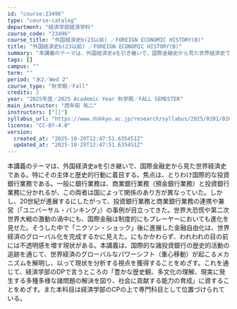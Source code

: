 ```yaml
---
id: "course:23496"
type: "course-catalog"
department: "経済学部経済学科"
course_code: "23496"
course_title: "外国経済史b(23以前) ／FOREIGN ECONOMIC HISTORY(B)"
title: "外国経済史b(23以前) ／FOREIGN ECONOMIC HISTORY(B)"
summary: "本講義のテーマは、外国経済史aを引き継いで、国際金融史から見た世界経済史である。特にその主体と歴史的行動に着目する。焦点は、とりわけ国際的な投資銀行業務である。一般に銀行業務は、商業銀行業務（預金銀行業務）と投資銀行業務に分かれるが、この両…"
tags: []
campus: ""
term: ""
period: "水2／Wed 2"
course_type: "秋学期／Fall"
credits: 2
year: "2025年度／2025 Academic Year 秋学期／FALL SEMESTER"
main_instructor: "西牟田 祐二"
instructors: ["[]"]
syllabus_url: "https://www.dokkyo.ac.jp/research/syllabus/2025/0201/0201_23496_ja_JP.html"
license: "CC-BY-4.0"
version:
  created_at: "2025-10-29T12:47:51.635451Z"
  updated_at: "2025-10-29T12:47:51.635451Z"
---
```

本講義のテーマは、外国経済史aを引き継いで、国際金融史から見た世界経済史である。特にその主体と歴史的行動に着目する。焦点は、とりわけ国際的な投資銀行業務である。一般に銀行業務は、商業銀行業務（預金銀行業務）と投資銀行業務に分かれるが、この両者は国によって関係のあり方が異なっていた。しかし、20世紀が進展するにしたがって、投資銀行業務と商業銀行業務の連携や兼営（「ユニバーサル・バンキング」）の事例が目立ってきた。世界大恐慌や第二次世界大戦の激動の渦中にも、国際金融は制度的にもプレーヤーにおいても進化を見せた。そうした中で「ニクソン・ショック」後に進展した金融自由化は、世界経済のグローバル化を完成するかに見えた。にもかかわらず、われわれの目の前には不透明感を増す現状がある。本講義は、国際的な諸投資銀行の歴史的活動の追跡を通じて、世界経済のグローバルなパワーシフト（重心移動）が起こるメカニズムを解明し、以って現状を分析する視点を獲得することをめざす。これを通じて、経済学部のDPで言うところの「豊かな歴史観、多文化の理解、現実に発生する多種多様な諸問題の解決を図り、社会に貢献する能力の育成」に資することをめざす。また本科目は経済学部のCPの上で専門科目として位置づけられている。
